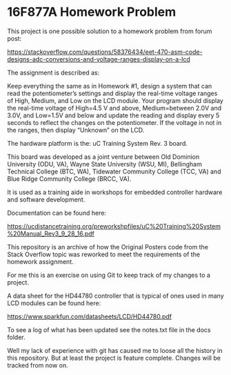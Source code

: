 16F877A Homework Problem
========================

This project is one possible solution to a homework problem from forum post: 

https://stackoverflow.com/questions/58376434/eet-470-asm-code-designs-adc-conversions-and-voltage-ranges-display-on-a-lcd

The assignment is described as:

Keep everything the same as in Homework #1, design a system that can read the potentiometer’s 
settings and display the real-time voltage ranges of High, Medium, and Low on the LCD module. 
Your program should display the real-time voltage of High=4.5 V and above, Medium=between 2.0V and 3.0V, 
and Low=1.5V and below and update the reading and display every 5 seconds to reflect the changes 
on the potentiometer. If the voltage in not in the ranges, then display “Unknown” on the LCD.

The hardware platform is the: uC Training System Rev. 3 board.

This board was developed as a joint venture between Old Dominion University (ODU, VA), 
Wayne State University (WSU, MI), Bellingham Technical College (BTC, WA), 
Tidewater Community College (TCC, VA) and Blue Ridge Community College (BRCC, VA).

It is used as a training aide in workshops for embedded controller hardware and software development.

Documentation can be found here:

https://ucdistancetraining.org/preworkshpfiles/uC%20Training%20System%20Manual_Rev3_9_28_16.pdf

This repository is an archive of how the Original Posters code from the Stack Overflow topic 
was reworked to meet the requirements of the homework assignment.

For me this is an exercise on using Git to keep track of my changes to a project.

A data sheet for the HD44780 controller that is typical of ones used in many LCD modules can be found here:

https://www.sparkfun.com/datasheets/LCD/HD44780.pdf

To see a log of what has been updated see the notes.txt file in the docs folder.

Well my lack of experience with git has caused me to loose all the history in this repository. 
But at least the project is feature complete. Changes will be tracked from now on.
